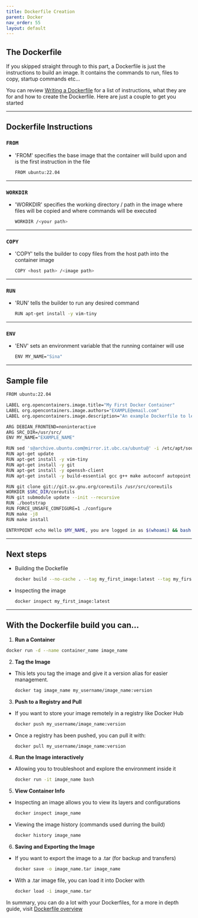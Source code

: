 ```yaml
---
title: Dockerfile Creation
parent: Docker
nav_order: 55
layout: default
---
```


## The Dockerfile

If you skipped straight through to this part, a Dockerfile is just the instructions to build an image. It contains the commands to run, files to copy, startup commands etc...

You can review [Writing a Dockerfile](https://docs.docker.com/get-started/docker-concepts/building-images/writing-a-dockerfile/) for a list of instructions, what they are for and how to create the Dockerfile. Here are just a couple to get you started

---

## Dockerfile Instructions

### `FROM`

- 'FROM' specifies the base image that the container will build upon and is the first instruction in the file
  ```bash
  FROM ubuntu:22.04
  ```

---

### `WORKDIR`

- 'WORKDIR' specifies the working directory / path in the image where files will be copied and where commands will be executed
  ```bash
  WORKDIR /<your path>
  ```

---

### `COPY`

- 'COPY' tells the builder to copy files from the host path into the container image
  ```bash
  COPY <host path> /<image path>
  ```

---

### `RUN`

- 'RUN' tells the builder to run any desired command
  ```bash
  RUN apt-get install -y vim-tiny
  ```

---

### `ENV`

- 'ENV' sets an environment variable that the running container will use
  ```bash
  ENV MY_NAME="Sina"
  ```

---

## Sample file

```bash
FROM ubuntu:22.04

LABEL org.opencontainers.image.title="My First Docker Container"
LABEL org.opencontainers.image.authors="EXAMPLE@email.com"
LABEL org.opencontainers.image.description="An example Dockerfile to learn how to write Dockerfiles."

ARG DEBIAN_FRONTEND=noninteractive
ARG SRC_DIR=/usr/src/
ENV MY_NAME="EXAMPLE_NAME"

RUN sed 's@archive.ubuntu.com@mirror.it.ubc.ca/ubuntu@' -i /etc/apt/sources.list
RUN apt-get update
RUN apt-get install -y vim-tiny
RUN apt-get install -y git
RUN apt-get install -y openssh-client
RUN apt-get install -y build-essential gcc g++ make autoconf autopoint pkg-config bison wget gperf gettext texinfo

RUN git clone git://git.sv.gnu.org/coreutils /usr/src/coreutils
WORKDIR $SRC_DIR/coreutils
RUN git submodule update --init --recursive
RUN ./bootstrap
RUN FORCE_UNSAFE_CONFIGURE=1 ./configure
RUN make -j8
RUN make install

ENTRYPOINT echo Hello $MY_NAME, you are logged in as $(whoami) && bash
```

---

## Next steps

- Building the Dockefile
  ```bash
  docker build --no-cache . --tag my_first_image:latest --tag my_first_image:1.0.0
  ```
- Inspecting the image
  ```bash
  docker inspect my_first_image:latest
  ```

---

## With the Dockerfile build you can...
1. **Run a Container**
  ```bash
  docker run -d --name container_name image_name
  ```
2. **Tag the Image**
- This lets you tag the image and give it a version alias for easier management.
  ```bash
  docker tag image_name my_username/image_name:version
  ```
3. **Push to a Registry and Pull**
- If you want to store your image remotely in a registry like Docker Hub 
  ```bash
  docker push my_username/image_name:version
  ```
- Once a registry has been pushed, you can pull it with:
  ```bash
  docker pull my_username/image_name:version
  ```
4. **Run the Image interactively**
- Allowing you to troubleshoot and explore the environment inside it
  ```bash
  docker run -it image_name bash
  ```

5. **View Container Info**
- Inspecting an image allows you to view its layers and configurations
  ```bash
  docker inspect image_name
  ```
- Viewing the image history (commands used durring the build)
  ```bash 
  docker history image_name
  ```

6. **Saving and Exporting the Image**
- If you want to export the image to a .tar (for backup and transfers) 
  ```bash
  docker save -o image_name.tar image_name
  ```
- With a .tar image file, you can load it into Docker with
  ```bash
  docker load -i image_name.tar
  ```
In summary, you can do a lot with your Dockerfiles, for a more in depth guide, visit [Dockerfile overview](https://docs.docker.com/build/concepts/dockerfile/#dockerfile)
